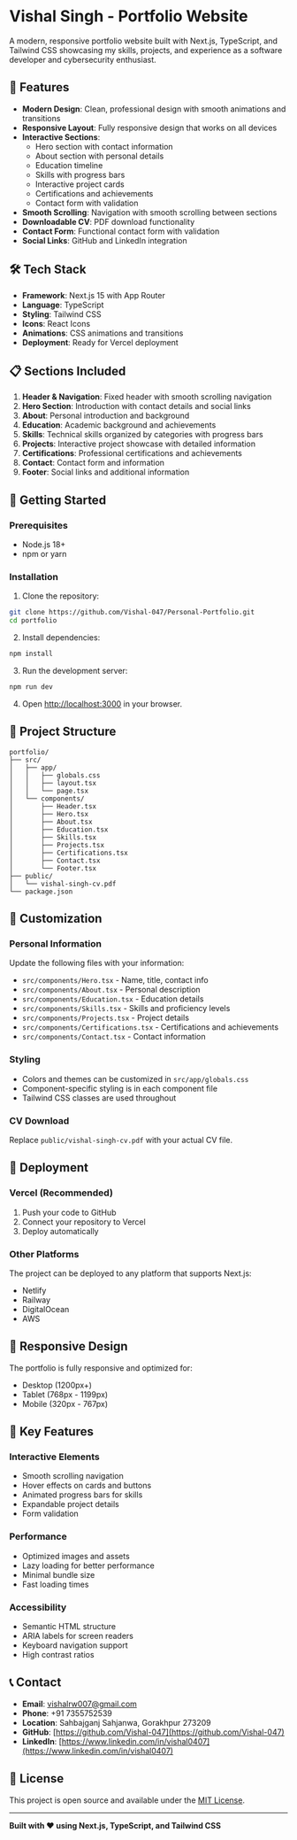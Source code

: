 # Vishal Singh - Portfolio Website

A modern, responsive portfolio website built with Next.js, TypeScript, and Tailwind CSS showcasing my skills, projects, and experience as a software developer and cybersecurity enthusiast.

## 🚀 Features

- **Modern Design**: Clean, professional design with smooth animations and transitions
- **Responsive Layout**: Fully responsive design that works on all devices
- **Interactive Sections**: 
  - Hero section with contact information
  - About section with personal details
  - Education timeline
  - Skills with progress bars
  - Interactive project cards
  - Certifications and achievements
  - Contact form with validation
- **Smooth Scrolling**: Navigation with smooth scrolling between sections
- **Downloadable CV**: PDF download functionality
- **Contact Form**: Functional contact form with validation
- **Social Links**: GitHub and LinkedIn integration

## 🛠️ Tech Stack

- **Framework**: Next.js 15 with App Router
- **Language**: TypeScript
- **Styling**: Tailwind CSS
- **Icons**: React Icons
- **Animations**: CSS animations and transitions
- **Deployment**: Ready for Vercel deployment

## 📋 Sections Included

1. **Header & Navigation**: Fixed header with smooth scrolling navigation
2. **Hero Section**: Introduction with contact details and social links
3. **About**: Personal introduction and background
4. **Education**: Academic background and achievements
5. **Skills**: Technical skills organized by categories with progress bars
6. **Projects**: Interactive project showcase with detailed information
7. **Certifications**: Professional certifications and achievements
8. **Contact**: Contact form and information
9. **Footer**: Social links and additional information

## 🚀 Getting Started

### Prerequisites

- Node.js 18+ 
- npm or yarn

### Installation

1. Clone the repository:
```bash
git clone https://github.com/Vishal-047/Personal-Portfolio.git
cd portfolio
```

2. Install dependencies:
```bash
npm install
```

3. Run the development server:
```bash
npm run dev
```

4. Open [http://localhost:3000](http://localhost:3000) in your browser.

## 📁 Project Structure

```
portfolio/
├── src/
│   ├── app/
│   │   ├── globals.css
│   │   ├── layout.tsx
│   │   └── page.tsx
│   └── components/
│       ├── Header.tsx
│       ├── Hero.tsx
│       ├── About.tsx
│       ├── Education.tsx
│       ├── Skills.tsx
│       ├── Projects.tsx
│       ├── Certifications.tsx
│       ├── Contact.tsx
│       └── Footer.tsx
├── public/
│   └── vishal-singh-cv.pdf
└── package.json
```

## 🎨 Customization

### Personal Information
Update the following files with your information:
- `src/components/Hero.tsx` - Name, title, contact info
- `src/components/About.tsx` - Personal description
- `src/components/Education.tsx` - Education details
- `src/components/Skills.tsx` - Skills and proficiency levels
- `src/components/Projects.tsx` - Project details
- `src/components/Certifications.tsx` - Certifications and achievements
- `src/components/Contact.tsx` - Contact information

### Styling
- Colors and themes can be customized in `src/app/globals.css`
- Component-specific styling is in each component file
- Tailwind CSS classes are used throughout

### CV Download
Replace `public/vishal-singh-cv.pdf` with your actual CV file.

## 🚀 Deployment

### Vercel (Recommended)
1. Push your code to GitHub
2. Connect your repository to Vercel
3. Deploy automatically

### Other Platforms
The project can be deployed to any platform that supports Next.js:
- Netlify
- Railway
- DigitalOcean
- AWS

## 📱 Responsive Design

The portfolio is fully responsive and optimized for:
- Desktop (1200px+)
- Tablet (768px - 1199px)
- Mobile (320px - 767px)

## 🎯 Key Features

### Interactive Elements
- Smooth scrolling navigation
- Hover effects on cards and buttons
- Animated progress bars for skills
- Expandable project details
- Form validation

### Performance
- Optimized images and assets
- Lazy loading for better performance
- Minimal bundle size
- Fast loading times

### Accessibility
- Semantic HTML structure
- ARIA labels for screen readers
- Keyboard navigation support
- High contrast ratios

## 📞 Contact

- **Email**: vishalrw007@gmail.com
- **Phone**: +91 7355752539
- **Location**: Sahbajganj Sahjanwa, Gorakhpur 273209
- **GitHub**: [https://github.com/Vishal-047](https://github.com/Vishal-047)
- **LinkedIn**: [https://www.linkedin.com/in/vishal0407](https://www.linkedin.com/in/vishal0407)

## 📄 License

This project is open source and available under the [MIT License](LICENSE).

---

**Built with ❤️ using Next.js, TypeScript, and Tailwind CSS**
